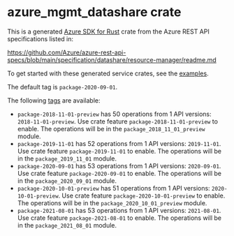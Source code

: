 # azure_mgmt_datashare crate

This is a generated [Azure SDK for Rust](https://github.com/Azure/azure-sdk-for-rust) crate from the Azure REST API specifications listed in:

https://github.com/Azure/azure-rest-api-specs/blob/main/specification/datashare/resource-manager/readme.md

To get started with these generated service crates, see the [examples](https://github.com/Azure/azure-sdk-for-rust/blob/main/services/README.md#examples).

The default tag is `package-2020-09-01`.

The following [tags](https://github.com/Azure/azure-sdk-for-rust/blob/main/services/tags.md) are available:

- `package-2018-11-01-preview` has 50 operations from 1 API versions: `2018-11-01-preview`. Use crate feature `package-2018-11-01-preview` to enable. The operations will be in the `package_2018_11_01_preview` module.
- `package-2019-11-01` has 52 operations from 1 API versions: `2019-11-01`. Use crate feature `package-2019-11-01` to enable. The operations will be in the `package_2019_11_01` module.
- `package-2020-09-01` has 53 operations from 1 API versions: `2020-09-01`. Use crate feature `package-2020-09-01` to enable. The operations will be in the `package_2020_09_01` module.
- `package-2020-10-01-preview` has 51 operations from 1 API versions: `2020-10-01-preview`. Use crate feature `package-2020-10-01-preview` to enable. The operations will be in the `package_2020_10_01_preview` module.
- `package-2021-08-01` has 53 operations from 1 API versions: `2021-08-01`. Use crate feature `package-2021-08-01` to enable. The operations will be in the `package_2021_08_01` module.